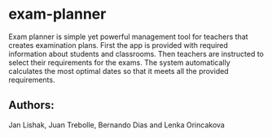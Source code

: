 # exam-planner
Exam planner is simple yet powerful management tool for teachers that creates examination plans. First the app is provided with required information about students and classrooms. Then teachers are instructed to select their requirements for the exams. The system automatically calculates the most optimal dates so that it meets all the provided requirements.

## Authors:
Jan Lishak, Juan Trebolle, Bernando Dias and Lenka Orincakova
